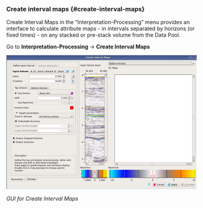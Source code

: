 ### Create interval maps {#create-interval-maps}

Create Interval Maps in the “Interpretation-Processing” menu provides an interface to calculate attribute maps - in intervals separated by horizons \(or fixed times\) - on any stacked or pre-stack volume from the Data Pool.

Go to **Interpretation-Processing** → **Create Interval Maps**

![](/assets/190_Interpretation.png)

_GUI for Create Interval Maps_

